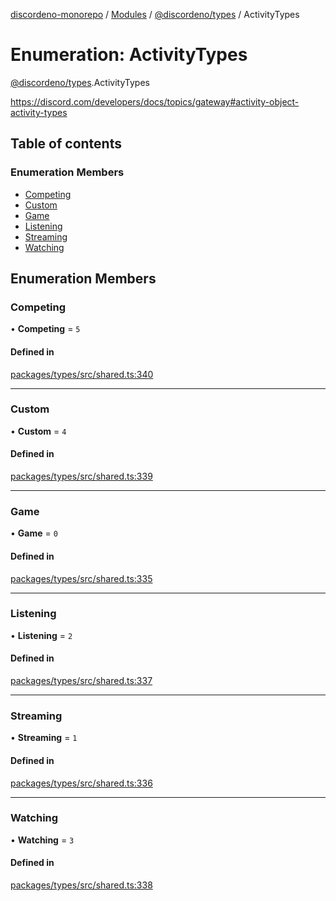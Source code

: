 [discordeno-monorepo](../README.md) / [Modules](../modules.md) / [@discordeno/types](../modules/discordeno_types.md) / ActivityTypes

# Enumeration: ActivityTypes

[@discordeno/types](../modules/discordeno_types.md).ActivityTypes

https://discord.com/developers/docs/topics/gateway#activity-object-activity-types

## Table of contents

### Enumeration Members

- [Competing](discordeno_types.ActivityTypes.md#competing)
- [Custom](discordeno_types.ActivityTypes.md#custom)
- [Game](discordeno_types.ActivityTypes.md#game)
- [Listening](discordeno_types.ActivityTypes.md#listening)
- [Streaming](discordeno_types.ActivityTypes.md#streaming)
- [Watching](discordeno_types.ActivityTypes.md#watching)

## Enumeration Members

### Competing

• **Competing** = `5`

#### Defined in

[packages/types/src/shared.ts:340](https://github.com/deepsarda/discordeno/blob/c6dc30bb/packages/types/src/shared.ts#L340)

---

### Custom

• **Custom** = `4`

#### Defined in

[packages/types/src/shared.ts:339](https://github.com/deepsarda/discordeno/blob/c6dc30bb/packages/types/src/shared.ts#L339)

---

### Game

• **Game** = `0`

#### Defined in

[packages/types/src/shared.ts:335](https://github.com/deepsarda/discordeno/blob/c6dc30bb/packages/types/src/shared.ts#L335)

---

### Listening

• **Listening** = `2`

#### Defined in

[packages/types/src/shared.ts:337](https://github.com/deepsarda/discordeno/blob/c6dc30bb/packages/types/src/shared.ts#L337)

---

### Streaming

• **Streaming** = `1`

#### Defined in

[packages/types/src/shared.ts:336](https://github.com/deepsarda/discordeno/blob/c6dc30bb/packages/types/src/shared.ts#L336)

---

### Watching

• **Watching** = `3`

#### Defined in

[packages/types/src/shared.ts:338](https://github.com/deepsarda/discordeno/blob/c6dc30bb/packages/types/src/shared.ts#L338)
